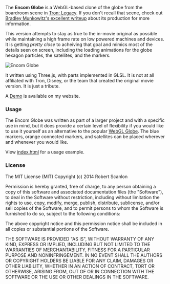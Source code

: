 The **Encom Globe** is a WebGL-based clone of the globe from the boardroom scene in [Tron: Legacy](http://www.imdb.com/title/tt1104001/).  If you don't recall that scene, check out [Bradley Munkowitz's excellent writeup](http://work.gmunk.com/TRON-Board-Room) about its production for more information.

This version attempts to stay as true to the in-movie original as possible while maintaining a high frame rate on low powered machines and devices.  It is getting *pretty close* to acheiving that goal and mimics most of the details seen on screen, including the loading animations for the globe hexagon particles, the satellites, and the markers.

![Encom Globe](https://raw.github.com/arscan/encom-globe/master/screenshot.jpg "Encom Globe")

It written using Three.js, with parts implemented in GLSL.  It is not at all affiliated with Tron, Disney, or the team that created the original movie version.  It is just a tribute.

A [Demo](http://www.robscanlon.com/encom-globe) is available on my website.

### Usage

The Encom Globe was written as part of a larger project and with a specific use in mind, but it does provide a certain level of flexibility if you would like to use it yourself as an alternative to the popular [WebGL Globe](http://www.chromeexperiments.com/globe).  The blue markers, orange connected markers, and satellites can be placed wherever and whenever you would like.

View [index.html](index.html) for a usage example.

### License

The MIT License (MIT)
Copyright (c) 2014 Robert Scanlon

Permission is hereby granted, free of charge, to any person obtaining a copy
of this software and associated documentation files (the "Software"), to deal
in the Software without restriction, including without limitation the rights
to use, copy, modify, merge, publish, distribute, sublicense, and/or sell
copies of the Software, and to permit persons to whom the Software is
furnished to do so, subject to the following conditions:

The above copyright notice and this permission notice shall be included in
all copies or substantial portions of the Software.

THE SOFTWARE IS PROVIDED "AS IS", WITHOUT WARRANTY OF ANY KIND, EXPRESS OR
IMPLIED, INCLUDING BUT NOT LIMITED TO THE WARRANTIES OF MERCHANTABILITY,
FITNESS FOR A PARTICULAR PURPOSE AND NONINFRINGEMENT. IN NO EVENT SHALL THE
AUTHORS OR COPYRIGHT HOLDERS BE LIABLE FOR ANY CLAIM, DAMAGES OR OTHER
LIABILITY, WHETHER IN AN ACTION OF CONTRACT, TORT OR OTHERWISE, ARISING FROM,
OUT OF OR IN CONNECTION WITH THE SOFTWARE OR THE USE OR OTHER DEALINGS IN
THE SOFTWARE.




